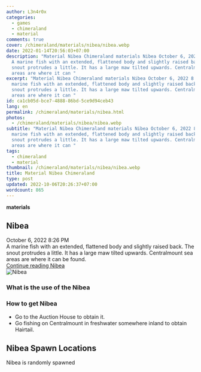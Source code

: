 ```yaml
---
author: L3n4r0x
categories:
  - games
  - chimeraland
  - material
comments: true
cover: /chimeraland/materials/nibea/nibea.webp
date: 2022-01-14T20:56:03+07:00
description: "Material Nibea Chimeraland materials Nibea October 6, 2022 8:26 PM
  A marine fish with an extended, flattened body and slightly raised back. The
  snout protrudes a little. It has a large maw tilted upwards. Centralmount sea
  areas are where it can "
excerpt: "Material Nibea Chimeraland materials Nibea October 6, 2022 8:26 PM A
  marine fish with an extended, flattened body and slightly raised back. The
  snout protrudes a little. It has a large maw tilted upwards. Centralmount sea
  areas are where it can "
id: ca1cb05d-bce7-4888-86bd-5ce9d94ceb43
lang: en
permalink: /chimeraland/materials/nibea.html
photos:
  - /chimeraland/materials/nibea/nibea.webp
subtitle: "Material Nibea Chimeraland materials Nibea October 6, 2022 8:26 PM A
  marine fish with an extended, flattened body and slightly raised back. The
  snout protrudes a little. It has a large maw tilted upwards. Centralmount sea
  areas are where it can "
tags:
  - chimeraland
  - material
thumbnail: /chimeraland/materials/nibea/nibea.webp
title: Material Nibea Chimeraland
type: post
updated: 2022-10-06T20:26:37+07:00
wordcount: 865
---
```


<link
  rel="stylesheet"
  href="https://rawcdn.githack.com/dimaslanjaka/Web-Manajemen/870a349/css/bootstrap-5-3-0-alpha3-wrapper.css"
/>
<section id="bootstrap-wrapper">
  <div data-bs-theme="dark">
    <div
      class="row g-0 border rounded overflow-hidden flex-md-row mb-4 shadow-sm position-relative bg-dark text-light"
    >
      <div class="col p-4 d-flex flex-column position-static">
        <strong class="d-inline-block mb-2 text-success">materials</strong>
        <h2 class="mb-0">Nibea</h2>
        <div class="mb-1 text-muted">October 6, 2022 8:26 PM</div>
        <div class="mb-2 border p-1">
          A marine fish with an extended, flattened body and slightly raised
          back. The snout protrudes a little. It has a large maw tilted upwards.
          Centralmount sea areas are where it can be found.
        </div>
        <a
          href="/chimeraland/materials/nibea.html"
          class="stretched-link d-none text-primary"
          >Continue reading Nibea</a
        >
      </div>
      <div class="col-auto d-none d-md-block d-lg-block">
        <img
          src="https://www.webmanajemen.com/chimeraland/materials/nibea/nibea.webp"
          alt="Nibea"
        />
      </div>
    </div>
    <div class="row">
      <div class="col-lg-6 col-12 mb-2">
        <div class="card">
          <div class="card-body">
            <h3 class="card-title">What is the use of the Nibea</h3>
            <div class="card-text"><ul></ul></div>
          </div>
        </div>
      </div>
      <div class="col-lg-6 col-12 mb-2">
        <div class="card">
          <div class="card-body">
            <h3 class="card-title">How to get Nibea</h3>
            <div class="card-text">
              <ul>
                <li>Go to the Auction House to obtain it.</li>
                <li>
                  Go fishing on Centralmount in freshwater somewhere inland to
                  obtain Hairtail.
                </li>
              </ul>
            </div>
          </div>
        </div>
      </div>
      <div class="col-12 mb-2">
        <h2>Nibea Spawn Locations</h2>
        <p>Nibea is randomly spawned</p>
      </div>
    </div>
  </div>
</section>